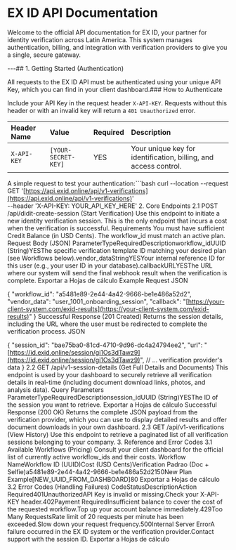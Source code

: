 
# EX ID API Documentation

Welcome to the official API documentation for EX ID, your partner for identity verification across Latin America. This system manages authentication, billing, and integration with verification providers to give you a single, secure gateway.

---## 1. Getting Started (Authentication)

All requests to the EX ID API must be authenticated using your unique API Key, which you can find in your client dashboard.### How to Authenticate

Include your API Key in the request header `X-API-KEY`. Requests without this header or with an invalid key will return a `401 Unauthorized` error.

| Header Name | Value | Required | Description |
| :--- | :--- | :--- | :--- |
| `X-API-KEY` | `[YOUR-SECRET-KEY]` | YES | Your unique key for identification, billing, and access control. |### Example (cURL)

A simple request to test your authentication:```bash
curl --location --request GET '[https://api.exid.online/api/v1-verifications](https://api.exid.online/api/v1-verifications)' \
--header 'X-API-KEY: YOUR_API_KEY_HERE'
2. Core Endpoints
2.1 POST /api/didit-create-session (Start Verification)
Use this endpoint to initiate a new identity verification session. This is the only endpoint that incurs a cost when the verification is successful.
Requirements
You must have sufficient Credit Balance (in USD Cents).
The workflow_id must match an active plan.
Request Body (JSON)
ParameterTypeRequiredDescriptionworkflow_idUUID (String)YESThe specific verification template ID matching your desired plan (see Workflows below).vendor_dataStringYESYour internal reference ID for this user (e.g., your user ID in your database).callbackURLYESThe URL where our system will send the final webhook result when the verification is complete.
Exportar a Hojas de cálculo
Example Request
JSON

{
  "workflow_id": "a5481e89-2e44-4a42-9666-be1e486a52d2",
  "vendor_data": "user_1001_onboarding_session",
  "callback": "[https://your-client-system.com/exid-results](https://your-client-system.com/exid-results)"
}
Successful Response (201 Created)
Returns the session details, including the URL where the user must be redirected to complete the verification process.
JSON

{
  "session_id": "bae75ba0-81cd-4710-9d96-dc4a24794ee2",
  "url": "[https://id.exid.online/session/gi1Os3dTawz9](https://id.exid.online/session/gi1Os3dTawz9)",
  // ... verification provider's data
}
2.2 GET /api/v1-session-details (Get Full Details and Documents)
This endpoint is used by your dashboard to securely retrieve all verification details in real-time (including document download links, photos, and analysis data).
Query Parameters
ParameterTypeRequiredDescriptionsession_idUUID (String)YESThe ID of the session you want to retrieve.
Exportar a Hojas de cálculo
Successful Response (200 OK)
Returns the complete JSON payload from the verification provider, which you can use to display detailed results and offer document downloads in your own dashboard.
2.3 GET /api/v1-verifications (View History)
Use this endpoint to retrieve a paginated list of all verification sessions belonging to your company.
3. Reference and Error Codes
3.1 Available Workflows (Pricing)
Consult your client dashboard for the official list of currently active workflow_ids and their costs.
Workflow NameWorkflow ID (UUID)Cost (USD Cents)Verification Padrao (Doc + Selfie)a5481e89-2e44-4a42-9666-be1e486a52d2150New Plan Example[NEW_UUID_FROM_DASHBOARD]80
Exportar a Hojas de cálculo
3.2 Error Codes (Handling Failures)
CodeStatusDescriptionAction Required401UnauthorizedAPI Key is invalid or missing.Check your X-API-KEY header.402Payment RequiredInsufficient balance to cover the cost of the requested workflow.Top up your account balance immediately.429Too Many RequestsRate limit of 20 requests per minute has been exceeded.Slow down your request frequency.500Internal Server ErrorA failure occurred in the EX ID system or the verification provider.Contact support with the session ID.
Exportar a Hojas de cálculo
